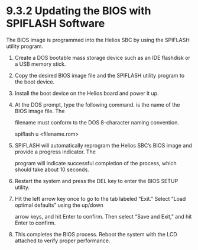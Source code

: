 # 9.3.2 Updating the BIOS with SPIFLASH Software

The BIOS image is programmed into the Helios SBC by using the SPIFLASH utility program.

1. Create a DOS bootable mass storage device such as an IDE flashdisk or a USB memory stick.
2. Copy the desired BIOS image file and the SPIFLASH utility program to the boot device.
3. Install the boot device on the Helios board and power it up.
4. At the DOS prompt, type the following command.  is the name of the BIOS image file. The

   filename must conform to the DOS 8-character naming convention.

   spiflash u   &lt;filename.rom&gt; 

5. SPIFLASH will automatically reprogram the Helios SBC’s BIOS image and provide a progress indicator. The

   program will indicate successful completion of the process, which should take about 10 seconds.

6. Restart the system and press the DEL key to enter the BIOS SETUP utility.
7. Hit the left arrow key once to go to the tab labeled “Exit.” Select “Load optimal defaults” using the up/down

   arrow keys, and hit Enter to confirm. Then select “Save and Exit,” and hit Enter to confirm.

8. This completes the BIOS process. Reboot the system with the LCD attached to verify proper performance.


